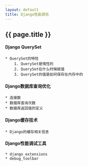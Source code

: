 ```yaml
---
layout: default
title: Django性能调优
---
```


## {{ page.title }}

#### Django QuerySet
    * QuerySet的特性
        1. QuerySet是惰性的
        2. QuerySet在什么时候赋值
        3. QuerySet的值是如何保存在内存中的
    
#### Django数据库查询优化
    * 连接数
    * 数据库查询次数
    * 数据库返回值的定义
    
#### Django缓存技术
    * Django的缓存相关信息
    
#### Django性能调试工具
    * django_extensions
    * debug_toolbar
    

